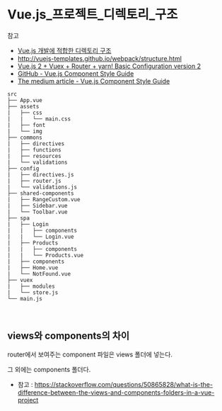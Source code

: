 # Vue.js_프로젝트_디렉토리_구조

참고

- [Vue.js 개발에 적합한 디렉토리 구조](https://github.com/vuejs-kr/vuejs-kr.github.io/issues/28)
- http://vuejs-templates.github.io/webpack/structure.html
- [Vue.js 2 + Vuex + Router + yarn! Basic Configuration version 2](https://medium.com/tldr-tech/vue-js-2-vuex-router-yarn-basic-configuration-version-2-7b9c489d43b3)
- [GitHub - Vue.js Component Style Guide](https://github.com/pablohpsilva/vuejs-component-style-guide)
- [The medium article - Vue.js Component Style Guide](https://medium.com/tldr-tech/vue-js-component-style-guide-711988d5e94e#.tjuxa5qmu)

```
src
├── App.vue
├── assets
|   ├── css
|   |   └── main.css
|   ├── font
|   └── img
├── commons
|   ├── directives
|   ├── functions
|   ├── resources
|   └── validations
├── config
|   ├── directives.js
|   ├── router.js
|   └── validations.js
├── shared-components
|   ├── RangeCustom.vue
|   ├── Sidebar.vue
|   └── Toolbar.vue
├── spa
|   ├── Login
|   |   ├── components
|   |   └── Login.vue
|   ├── Products
|   |   ├── components
|   |   └── Products.vue
|   ├── components
|   ├── Home.vue
|   └── NotFound.vue
├── vuex
|   ├── modules
|   └── store.js
└── main.js
```

<br/>

## views와 components의 차이

router에서 보여주는 component 파일은 views 폴더에 넣는다.

그 외에는 components 폴더다.

- 참고 : https://stackoverflow.com/questions/50865828/what-is-the-difference-between-the-views-and-components-folders-in-a-vue-project
